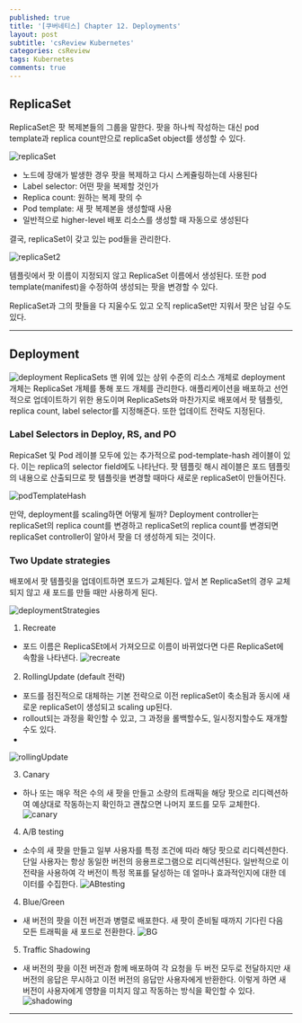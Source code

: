 ```yaml
---
published: true
title: '[쿠버네티스] Chapter 12. Deployments'
layout: post
subtitle: 'csReview Kubernetes'
categories: csReview
tags: Kubernetes
comments: true
---
```


## ReplicaSet
ReplicaSet은 팟 복제본들의 그룹을 말한다. 팟을 하나씩 작성하는 대신 pod template과 replica count만으로 replicaSet object를 생성할 수 있다.

![replicaSet](https://sundongkim-dev.github.io/assets/img/kubernetes/replicaSet.png)

- 노드에 장애가 발생한 경우 팟을 복제하고 다시 스케쥴링하는데 사용된다
- Label selector: 어떤 팟을 복제할 것인가
- Replica count: 원하는 복제 팟의 수
- Pod template: 새 팟 복제본을 생성할때 사용
- 일반적으로 higher-level 배포 리소스를 생성할 때 자동으로 생성된다

결국, replicaSet이 갖고 있는 pod들을 관리한다.

![replicaSet2](https://sundongkim-dev.github.io/assets/img/kubernetes/replicaSet2.png)

템플릿에서 팟 이름이 지정되지 않고 ReplicaSet 이름에서 생성된다. 또한 pod template(manifest)을 수정하여 생성되는 팟을 변경할 수 있다.

ReplicaSet과 그의 팟들을 다 지울수도 있고 오직 replicaSet만 지워서 팟은 남길 수도 있다.

---
## Deployment
![deployment](https://sundongkim-dev.github.io/assets/img/kubernetes/deployment.png)
ReplicaSets 맨 위에 있는 상위 수준의 리소스 개체로 deployment 개체는 ReplicaSet 개체를 통해 포드 개체를 관리한다. 애플리케이션을 배포하고 선언적으로 업데이트하기 위한 용도이며 ReplicaSets와 마찬가지로 배포에서 팟 템플릿, replica count, label selector를 지정해준다. 또한 업데이트 전략도 지정된다.

### Label Selectors in Deploy, RS, and PO
RepicaSet 및 Pod 레이블 모두에 있는 추가적으로 pod-template-hash 레이블이 있다. 이는 replica의 selector field에도 나타난다. 팟 템플릿 해시 레이블은 포드 템플릿의 내용으로 산출되므로 팟 템플릿을 변경할 때마다 새로운 replicaSet이 만들어진다.

![podTemplateHash](https://sundongkim-dev.github.io/assets/img/kubernetes/podTemplateHash.png)

만약, deployment를 scaling하면 어떻게 될까? Deployment controller는 replicaSet의 replica count를 변경하고 replicaSet의 replica count를 변경되면 replicaSet controller이 알아서 팟을 더 생성하게 되는 것이다.

### Two Update strategies
배포에서 팟 템플릿을 업데이트하면 포드가 교체된다. 앞서 본 ReplicaSet의 경우 교체되지 않고 새 포드를 만들 때만 사용하게 된다.

![deploymentStrategies](https://sundongkim-dev.github.io/assets/img/kubernetes/deploymentStrategies.png)

1. Recreate
  - 포드 이름은 ReplicaSEt에서 가져오므로 이름이 바뀌었다면 다른 ReplicaSet에 속함을 나타낸다.
![recreate](https://sundongkim-dev.github.io/assets/img/kubernetes/recreate.png)

2. RollingUpdate (default 전략)
  - 포드를 점진적으로 대체하는 기본 전략으로 이전 replicaSet이 축소됨과 동시에 새로운 replicaSet이 생성되고 scaling up된다.
  - rollout되는 과정을 확인할 수 있고, 그 과정을 롤백할수도, 일시정지할수도 재개할수도 있다.
  -
![rollingUpdate](https://sundongkim-dev.github.io/assets/img/kubernetes/rollingUpdate.png)

3. Canary
  - 하나 또는 매우 적은 수의 새 팟을 만들고 소량의 트래픽을 해당 팟으로 리디렉션하여 예상대로 작동하는지 확인하고 괜찮으면 나머지 포드를 모두 교체한다.
![canary](https://sundongkim-dev.github.io/assets/img/kubernetes/canary.png)

4. A/B testing
  - 소수의 새 팟을 만들고 일부 사용자를 특정 조건에 따라 해당 팟으로 리디렉션한다. 단일 사용자는 항상 동일한 버전의 응용프로그램으로 리디렉션된다. 일반적으로 이 전략을 사용하여 각 버전이 특정 목표를 달성하는 데 얼마나 효과적인지에 대한 데이터를 수집한다.
  ![ABtesting](https://sundongkim-dev.github.io/assets/img/kubernetes/ABtesting.png)

4. Blue/Green
  - 새 버전의 팟을 이전 버전과 병렬로 배포한다. 새 팟이 준비될 때까지 기다린 다음 모든 트래픽을 새 포드로 전환한다.
  ![BG](https://sundongkim-dev.github.io/assets/img/kubernetes/BG.png)

5. Traffic Shadowing
  - 새 버전의 팟을 이전 버전과 함께 배포하여 각 요청을 두 버전 모두로 전달하지만 새 버전의 응답은 무시하고 이전 버전의 응답만 사용자에게 반환한다. 이렇게 하면 새 버전이 사용자에게 영향을 미치지 않고 작동하는 방식을 확인할 수 있다.
  ![shadowing](https://sundongkim-dev.github.io/assets/img/kubernetes/shadowing.png)
---
